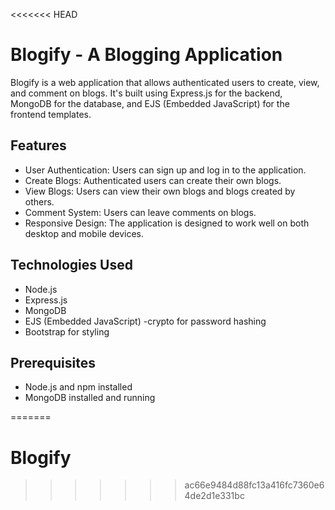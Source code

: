 <<<<<<< HEAD
 # Blogify - A Blogging Application

Blogify is a web application that allows authenticated users to create, view, and comment on blogs. It's built using Express.js for the backend, MongoDB for the database, and EJS (Embedded JavaScript) for the frontend templates.

## Features

- User Authentication: Users can sign up and log in to the application.
- Create Blogs: Authenticated users can create their own blogs.
- View Blogs: Users can view their own blogs and blogs created by others.
- Comment System: Users can leave comments on blogs.
- Responsive Design: The application is designed to work well on both desktop and mobile devices.

## Technologies Used

- Node.js
- Express.js
- MongoDB
- EJS (Embedded JavaScript)
-crypto for password hashing
- Bootstrap for styling

## Prerequisites

- Node.js and npm installed
- MongoDB installed and running


=======
# Blogify
>>>>>>> ac66e9484d88fc13a416fc7360e64de2d1e331bc
